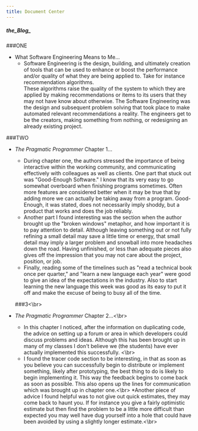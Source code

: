 ```yaml
---
title: Document Center
---
```


##### the_Blog_

###ONE
* What Software Engineering Means to Me...
  * Software Engineering is the design, building, and ultimately creation of
  tools that can be used to enhance or boost the performance and/or quality of
  what they are being applied to.  Take for instance recommendation algorithms.  
  These algorithms raise the quality of the system to which they are applied by
  making recommendations or items to its users that they may not have know about
  otherwise.  The Software Engineering was the design and subsequent problem
  solving that took place to make automated relevant recommendations a reality.
  The engineers get to be the creators, making something from nothing, or redesigning
  an already existing project.  

###TWO
* _The Pragmatic Programmer_ Chapter 1...
  * During chapter one, the authors stressed the importance of being interactive
  within the working community, and communicating effectively with colleagues as
  well as clients.  One part that stuck out was "Good-Enough Software."  I know
  that its very easy to go somewhat overboard when finishing programs sometimes.
  Often more features are considered better when it may be true that by adding
  more we can actually be taking away from a program.  Good-Enough, it was stated,
  does not necessarily imply shoddy, but a product that works and does the job
  reliably.  
  * Another part I found interesting was the section when the author brought up
  the "broken windows" metaphor, and how important it is to pay attention to
  detail.  Although leaving something out or not fully refining a small detail
  may save a little time or energy, that small detail may imply a larger problem
  and snowball into more headaches down the road.  Having unfinished, or less than
  adequate pieces also gives off the impression that you may not care about the
  project, position, or job.
  * Finally, reading some of the timelines such as "read a technical book once per
  quarter," and "learn a new language each year" were good to give an idea of the
  expectations in the industry.  Also to start learning the new language this week
  was good as its easy to put it off and make the excuse of being to busy all of
  the time.  
  
   ###3<\br>
* _The Pragmatic Programmer_ Chapter 2...<\br>
  * In this chapter I noticed, after the information on duplicating code, the advice on setting up a forum or area in which developers could discuss problems and ideas.  Although this has been brought up in many of my classes I don't believe we (the students) have ever actually implemented this successfully. <\br>
  * I found the tracer code section to be interesting, in that as soon as you believe you can successfully begin to distribute or implement something, likely after prototyping, the best thing to do is likely to begin implementing it.  This way the feedback begins to come back as soon as possible.  This also opens up the lines for communication which was brought up in chapter one.<\br>
  *Another piece of advice I found helpful was to not give out quick estimates, they may come back to haunt you.  If for instance you give a fairly optimistic estimate but then find the problem to be a little more difficult than expected you may well have dug yourself into a hole that could have been avoided by using a slightly longer estimate.<\br>

